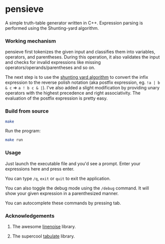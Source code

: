 # pensieve

A simple truth-table generator written in C++. Expression parsing is performed using the Shunting-yard algorithm.

### Working mechanism

pensieve first tokenizes the given input and classifies them into variables, operators, and parentheses. During this operation, it also validates the input and checks for invalid expressions like missing operators/operands/parentheses and so on.

The next step is to use the [shunting yard algorithm](https://en.wikipedia.org/wiki/Shunting_yard_algorithm) to convert the infix expression to the reverse polish notation (aka postfix expression, eg. `!a | b & c` => `a ! b c & |`). I've also added a slight modification by providing unary operators with the highest precedence and right associativity. The evaluation of the postfix expression is pretty easy.


### Build from source

```sh
make
```

Run the program:

```sh
make run
```

### Usage

Just launch the executable file and you'd see a prompt. Enter your expressions here and press enter.

You can type `/q`, `exit` or `quit` to exit the application.

You can also toggle the debug mode using the `/debug` command. It will show your given expression in a parenthesized manner.

You can autocomplete these commands by pressing tab.


### Acknowledgements

1. The awesome [linenoise](https://github.com/arangodb/linenoise-ng) library.

2. The supercool [tabulate](https://github.com/p-ranav/tabulate) library.